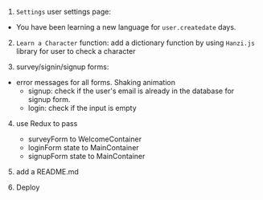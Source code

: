 1. `Settings` user settings page:

- You have been learning a new language for `user.createdate` days.

2. `Learn a Character` function: add a dictionary function by using `Hanzi.js` library for user to check a character

3. survey/signin/signup forms:

- error messages for all forms. Shaking animation
  - signup: check if the user's email is already in the database for signup form.
  - login: check if the input is empty

4. use Redux to pass

   - surveyForm to WelcomeContainer
   - loginForm state to MainContainer
   - signupForm state to MainContainer

5. add a README.md
6. Deploy
